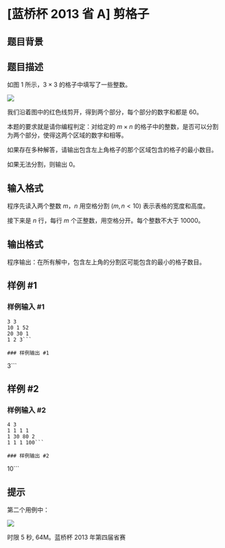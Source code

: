 # [蓝桥杯 2013 省 A] 剪格子

## 题目背景



## 题目描述

如图 $1$ 所示，$3\times 3$ 的格子中填写了一些整数。

![](https://cdn.luogu.com.cn/upload/image_hosting/hsfjsi38.png)

我们沿着图中的红色线剪开，得到两个部分，每个部分的数字和都是 $60$。

本题的要求就是请你编程判定：对给定的 $m\times n$ 的格子中的整数，是否可以分割为两个部分，使得这两个区域的数字和相等。

如果存在多种解答，请输出包含左上角格子的那个区域包含的格子的最小数目。   

如果无法分割，则输出 $0$。


## 输入格式

程序先读入两个整数 $m$，$n$ 用空格分割 $(m,n<10)$
表示表格的宽度和高度。

接下来是 $n$ 行，每行 $m$ 个正整数，用空格分开。每个整数不大于 $10000$。

## 输出格式

程序输出：在所有解中，包含左上角的分割区可能包含的最小的格子数目。

## 样例 #1

### 样例输入 #1
```
3 3
10 1 52
20 30 1
1 2 3```

### 样例输出 #1

```
3```

## 样例 #2

### 样例输入 #2
```
4 3
1 1 1 1
1 30 80 2
1 1 1 100```

### 样例输出 #2

```
10```

## 提示

第二个用例中：

![](https://cdn.luogu.com.cn/upload/image_hosting/3u5omt41.png)

时限 5 秒, 64M。蓝桥杯 2013 年第四届省赛
